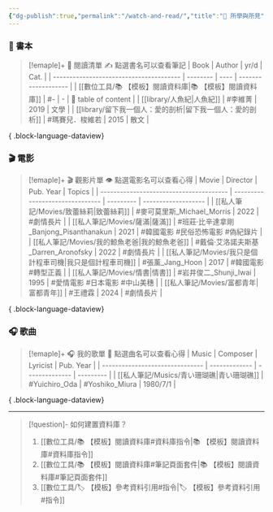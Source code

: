 ```yaml
---
{"dg-publish":true,"permalink":"/watch-and-read/","title":"🌱 所學與所見","pinned":true,"tags":["📝數位工具交流beta","self_learing"],"noteIcon":"3","created":"2025-05-08T13:23:53.000+08:00","updated":"2025-06-22T13:09:57.047+08:00"}
---
```




### 📕 書本

> [!emaple]+ 📕 閱讀清單
> ✍️ 點選書名可以查看筆記
>  | Book                                    | Author   | yr/d | Cat.                |
> | --------------------------------------- | -------- | ---- | ------------------- |
> | [[數位工具/📚 【模板】閱讀資料庫\|📚 【模板】閱讀資料庫]]  | #\-      | \-   | 🔖 table of content |
> | [[library/人魚紀\|人魚紀]]                 | #李維菁     | 2019 | 文學                  |
> | [[library/留下我一個人：愛的剖析\|留下我一個人：愛的剖析]] | #瑪賽兒．梭維若 | 2015 | 散文                  |
> 
{ .block-language-dataview}


### 🎬 電影

> [!emaple]+ 🎬 觀影片單
> 👁️ 點選電影名可以查看心得
>  | Movie                                   | Director                        | Pub. Year | Topics              |
> | --------------------------------------- | ------------------------------- | --------- | ------------------- |
> | [[私人筆記/Movies/致蕾絲莉\|致蕾絲莉]]           | #麥可莫里斯_Michael_Morris           | 2022      | #劇情長片               |
> | [[私人筆記/Movies/薩滿\|薩滿]]               | #班莊·比辛達拿剛_Banjong_Pisanthanakun | 2021      | #韓國電影 #民俗恐怖電影 #偽紀錄片 |
> | [[私人筆記/Movies/我的鯨魚老爸\|我的鯨魚老爸]]       | #戴倫·艾洛諾夫斯基_Darren_Aronofsky     | 2022      | #劇情長片               |
> | [[私人筆記/Movies/我只是個計程車司機\|我只是個計程車司機]] | #張薰_Jang_Hoon                   | 2017      | #韓國電影 #轉型正義         |
> | [[私人筆記/Movies/情書\|情書]]               | #岩井俊二_Shunji_Iwai               | 1995      | #愛情電影 #日本電影 #中山美穗   |
> | [[私人筆記/Movies/富都青年\|富都青年]]           | #王禮霖                            | 2024      | #劇情長片               |
> 
{ .block-language-dataview}




### 🎧 歌曲

> [!emaple]+ 🎧 我的歌單
> 🎵 點選曲名可以查看心得
>  | Music                           | Composer      | Lyricist       | Pub. Year |
> | ------------------------------- | ------------- | -------------- | --------- |
> | [[私人筆記/Musics/青い珊瑚礁\|青い珊瑚礁]] | #Yuichiro_Oda | #Yoshiko_Miura | 1980/7/1  |
> 
{ .block-language-dataview}


---



> [!question]- 如何建置資料庫？
>  1. [[數位工具/📚 【模板】閱讀資料庫#資料庫指令\|📚 【模板】閱讀資料庫#資料庫指令]]
>  2. [[數位工具/📚 【模板】閱讀資料庫#筆記頁面套件\|📚 【模板】閱讀資料庫#筆記頁面套件]]
>  3. [[數位工具/🏷️ 【模板】參考資料引用#指令\|🏷️ 【模板】參考資料引用#指令]]













